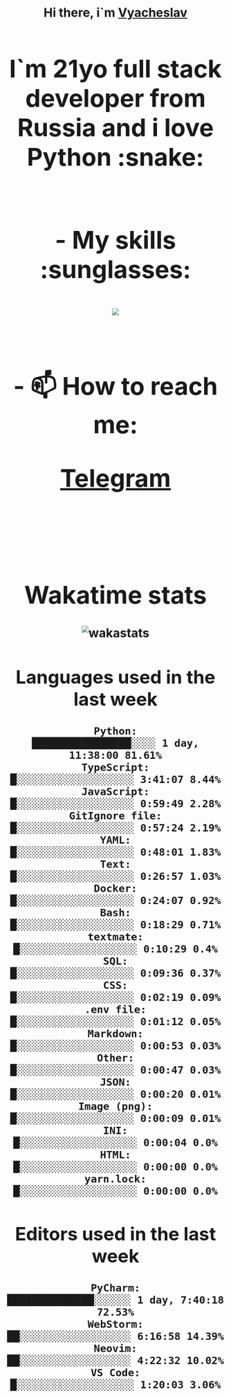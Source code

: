 <h1 align='center'>Hi there, i`m <a href='https://t.me/syavabrazzzers'>Vyacheslav<a/> <h1/>

<p>I`m 21yo full stack developer from Russia and i love Python :snake: <p/>

<br>
- My skills :sunglasses:
<p align="center">
    <img src="https://skillicons.dev/icons?i=git,docker,linux,postgres,mysql,python,django,fastapi,javascript,typescript,react,next,tailwind" />
<p/>

<br>
- 📫 How to reach me: 
<p>
<a href='https://t.me/syavabrazzzers'>Telegram<a/>
<p/>
<br>

<h1 align='center'>Wakatime stats</h1>

<img alt="wakastats" src="https://waka-widget.up.railway.app/language?langs=all&user=TaiLo&randomGradient=true&bgLineColor=696969&maxLangs=5&theme=dark" />
    
<!--START_SECTION:waka-->
## Languages used in the last week
```text
Python:               ████████████████░░░░ 1 day, 11:38:00 81.61%
TypeScript:           █░░░░░░░░░░░░░░░░░░░ 3:41:07 8.44%
JavaScript:           █░░░░░░░░░░░░░░░░░░░ 0:59:49 2.28%
GitIgnore file:       █░░░░░░░░░░░░░░░░░░░ 0:57:24 2.19%
YAML:                 █░░░░░░░░░░░░░░░░░░░ 0:48:01 1.83%
Text:                 █░░░░░░░░░░░░░░░░░░░ 0:26:57 1.03%
Docker:               █░░░░░░░░░░░░░░░░░░░ 0:24:07 0.92%
Bash:                 █░░░░░░░░░░░░░░░░░░░ 0:18:29 0.71%
textmate:             █░░░░░░░░░░░░░░░░░░░ 0:10:29 0.4%
SQL:                  █░░░░░░░░░░░░░░░░░░░ 0:09:36 0.37%
CSS:                  █░░░░░░░░░░░░░░░░░░░ 0:02:19 0.09%
.env file:            █░░░░░░░░░░░░░░░░░░░ 0:01:12 0.05%
Markdown:             █░░░░░░░░░░░░░░░░░░░ 0:00:53 0.03%
Other:                █░░░░░░░░░░░░░░░░░░░ 0:00:47 0.03%
JSON:                 █░░░░░░░░░░░░░░░░░░░ 0:00:20 0.01%
Image (png):          █░░░░░░░░░░░░░░░░░░░ 0:00:09 0.01%
INI:                  █░░░░░░░░░░░░░░░░░░░ 0:00:04 0.0%
HTML:                 █░░░░░░░░░░░░░░░░░░░ 0:00:00 0.0%
yarn.lock:            █░░░░░░░░░░░░░░░░░░░ 0:00:00 0.0%
```
## Editors used in the last week
```text
PyCharm:              ██████████████░░░░░░ 1 day, 7:40:18 72.53%
WebStorm:             ██░░░░░░░░░░░░░░░░░░ 6:16:58 14.39%
Neovim:               ██░░░░░░░░░░░░░░░░░░ 4:22:32 10.02%
VS Code:              █░░░░░░░░░░░░░░░░░░░ 1:20:03 3.06%
```

<!--END_SECTION:waka-->


